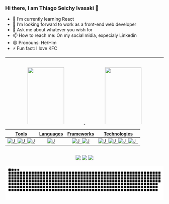 ### Hi there, I am Thiago Seichy Ivasaki 👋

- 🌱 I’m currently learning React
- 🤔 I’m looking forward to work as a front-end web developer
- 💬 Ask me about whatever you wish for
- 📫 How to reach me: On my social midia, expecialy Linkedin
- 😄 Pronouns:  He/Him
- ⚡ Fun fact: I love KFC

---------------------------------------------------------------------------------------------------------------------------------------------------------

<div style="display: inline_block" align="center"><br>
  <a href="https://github.com/Thivasaki">
  <img width="48%" height="180em" src="https://github-readme-stats.vercel.app/api?username=Thivasaki&show_icons=true&theme=tokyonight&include_all_commits=true&count_private=true"/>
  <img width="48%" height="180em" src="https://github-readme-stats.vercel.app/api/top-langs/?username=Thivasaki&layout=compact&langs_count=7&theme=tokyonight"/>
</div>


<div id='lojc' align="center">

| Tools  | Languages | Frameworks  | Technologies |  
|---|---|---|---|
|<div id='lojc' align="center"><img src="https://cdn.jsdelivr.net/gh/devicons/devicon/icons/vscode/vscode-original.svg" title="" alt="J" width="30" height="30"/>&nbsp;&nbsp;<img src="https://cdn.jsdelivr.net/gh/devicons/devicon/icons/github/github-original.svg" title="" alt="J" width="30" height="30"/>&nbsp;&nbsp;<img src="https://cdn.jsdelivr.net/gh/devicons/devicon/icons/jest/jest-plain.svg" title="" alt="J" width="30" height="30"/></div>|<div id='lojc' align="center"><img src="https://cdn.jsdelivr.net/gh/devicons/devicon/icons/javascript/javascript-original.svg" title="" alt="J" width="30" height="30"/></div>|<div id='lojc' align="center"><img src="https://cdn.jsdelivr.net/gh/devicons/devicon/icons/bootstrap/bootstrap-plain.svg" title="" alt="J" width="30" height="30"/>&nbsp;&nbsp;<img src="https://cdn.jsdelivr.net/gh/devicons/devicon/icons/react/react-original.svg" title="" alt="J" width="30" height="30"/></div>|<div id='lojc' align="center"><img src="https://cdn.jsdelivr.net/gh/devicons/devicon/icons/git/git-original.svg" title="" alt="J" width="35" height="35"/>&nbsp;&nbsp;<img src="https://cdn.jsdelivr.net/gh/devicons/devicon/icons/html5/html5-original.svg" title="" alt="J" width="30" height="30"/>&nbsp;&nbsp;<img src="https://cdn.jsdelivr.net/gh/devicons/devicon/icons/css3/css3-original.svg" title="" alt="J" width="30" height="30"/>&nbsp;&nbsp;<img src="https://cdn.jsdelivr.net/gh/devicons/devicon/icons/npm/npm-original-wordmark.svg" title="" alt="J" width="30" height="30"/>&nbsp;&nbsp;</div></div>| 


<div> 
<div style="display: inline_block" align="center"><br>
  <a href="https://www.instagram.com/thiagoseichy/" target="_blank"><img src="https://img.shields.io/badge/-Instagram-%23E4405F?style=for-the-badge&logo=instagram&logoColor=white"></a>
  <a href = "mailto:thiagoivasaki@gmail.com" ><img src="https://img.shields.io/badge/-Gmail-%23333?style=for-the-badge&logo=gmail&logoColor=white"></a>
  <a href="https://www.linkedin.com/in/thiago-ivasaki-012b5422a/" target="_blank"><img src="https://img.shields.io/badge/-LinkedIn-%230077B5?style=for-the-badge&logo=linkedin&logoColor=white"></a> 
 
  ![Snake animation](https://github.com/Thivasaki/Thivasaki/blob/output/github-contribution-grid-snake.svg)
 
</div>
